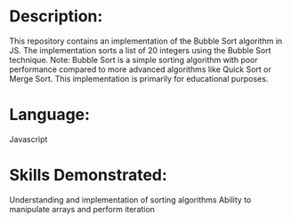 # Description:

This repository contains an implementation of the Bubble Sort algorithm in JS. The implementation sorts a list of 20 integers using the Bubble Sort technique.
Note:
Bubble Sort is a simple sorting algorithm with poor performance compared to more advanced algorithms like Quick Sort or Merge Sort. This implementation is primarily for educational purposes.

# Language:

Javascript

# Skills Demonstrated:

Understanding and implementation of sorting algorithms
Ability to manipulate arrays and perform iteration

